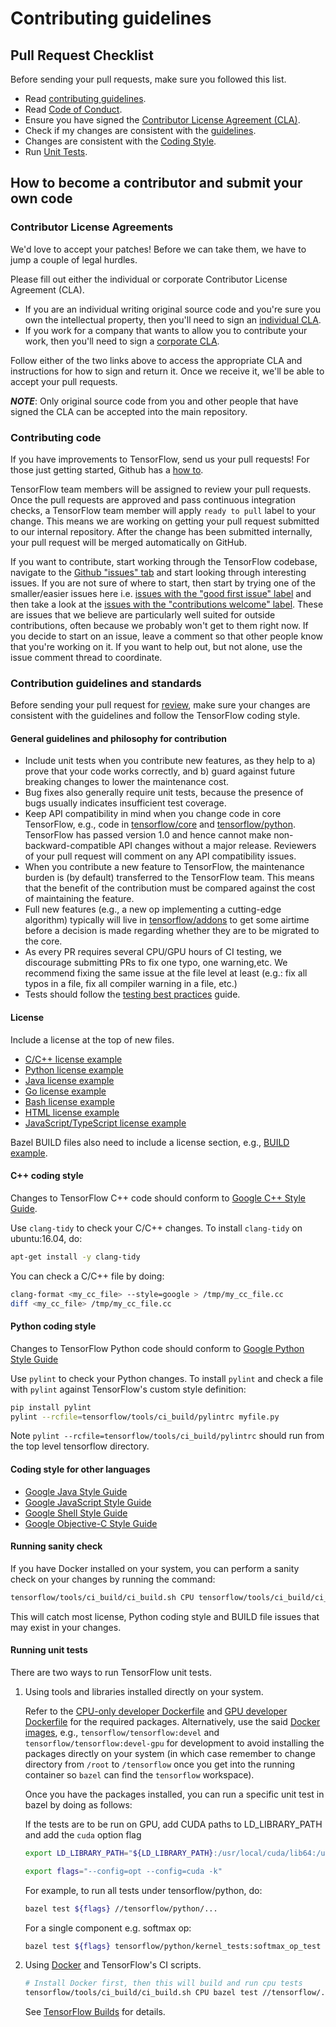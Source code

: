 # Contributing guidelines

## Pull Request Checklist

Before sending your pull requests, make sure you followed this list.

- Read [contributing guidelines](CONTRIBUTING.md).
- Read [Code of Conduct](CODE_OF_CONDUCT.md).
- Ensure you have signed the [Contributor License Agreement (CLA)](https://cla.developers.google.com/).
- Check if my changes are consistent with the [guidelines](https://github.com/tensorflow/tensorflow/blob/master/CONTRIBUTING.md#general-guidelines-and-philosophy-for-contribution).
- Changes are consistent with the [Coding Style](https://github.com/tensorflow/tensorflow/blob/master/CONTRIBUTING.md#c-coding-style).
- Run [Unit Tests](https://github.com/tensorflow/tensorflow/blob/master/CONTRIBUTING.md#running-unit-tests).

## How to become a contributor and submit your own code

### Contributor License Agreements

We'd love to accept your patches! Before we can take them, we have to jump a couple of legal hurdles.

Please fill out either the individual or corporate Contributor License Agreement (CLA).

  * If you are an individual writing original source code and you're sure you own the intellectual property, then you'll need to sign an [individual CLA](https://code.google.com/legal/individual-cla-v1.0.html).
  * If you work for a company that wants to allow you to contribute your work, then you'll need to sign a [corporate CLA](https://code.google.com/legal/corporate-cla-v1.0.html).

Follow either of the two links above to access the appropriate CLA and instructions for how to sign and return it. Once we receive it, we'll be able to accept your pull requests.

***NOTE***: Only original source code from you and other people that have signed the CLA can be accepted into the main repository.

### Contributing code

If you have improvements to TensorFlow, send us your pull requests! For those
just getting started, Github has a
[how to](https://help.github.com/articles/using-pull-requests/).

TensorFlow team members will be assigned to review your pull requests. Once the
pull requests are approved and pass continuous integration checks, a TensorFlow
team member will apply `ready to pull` label to your change. This means we are
working on getting your pull request submitted to our internal repository. After
the change has been submitted internally, your pull request will be merged
automatically on GitHub.

If you want to contribute, start working through the TensorFlow codebase,
navigate to the
[Github "issues" tab](https://github.com/tensorflow/tensorflow/issues) and start
looking through interesting issues. If you are not sure of where to start, then
start by trying one of the smaller/easier issues here i.e.
[issues with the "good first issue" label](https://github.com/tensorflow/tensorflow/labels/good%20first%20issue)
and then take a look at the
[issues with the "contributions welcome" label](https://github.com/tensorflow/tensorflow/labels/stat%3Acontributions%20welcome).
These are issues that we believe are particularly well suited for outside
contributions, often because we probably won't get to them right now. If you
decide to start on an issue, leave a comment so that other people know that
you're working on it. If you want to help out, but not alone, use the issue
comment thread to coordinate.

### Contribution guidelines and standards

Before sending your pull request for
[review](https://github.com/tensorflow/tensorflow/pulls),
make sure your changes are consistent with the guidelines and follow the
TensorFlow coding style.

#### General guidelines and philosophy for contribution

*   Include unit tests when you contribute new features, as they help to a)
    prove that your code works correctly, and b) guard against future breaking
    changes to lower the maintenance cost.
*   Bug fixes also generally require unit tests, because the presence of bugs
    usually indicates insufficient test coverage.
*   Keep API compatibility in mind when you change code in core TensorFlow,
    e.g., code in
    [tensorflow/core](https://github.com/tensorflow/tensorflow/tree/master/tensorflow/core)
    and
    [tensorflow/python](https://github.com/tensorflow/tensorflow/tree/master/tensorflow/python).
    TensorFlow has passed version 1.0 and hence cannot make
    non-backward-compatible API changes without a major release. Reviewers of
    your pull request will comment on any API compatibility issues.
*   When you contribute a new feature to TensorFlow, the maintenance burden is
    (by default) transferred to the TensorFlow team. This means that the benefit
    of the contribution must be compared against the cost of maintaining the
    feature.
*   Full new features (e.g., a new op implementing a cutting-edge algorithm)
    typically will live in
    [tensorflow/addons](https://github.com/tensorflow/addons) to get some
    airtime before a decision is made regarding whether they are to be migrated
    to the core.
*   As every PR requires several CPU/GPU hours of CI testing, we discourage
    submitting PRs to fix one typo, one warning,etc. We recommend fixing the
    same issue at the file level at least (e.g.: fix all typos in a file, fix
    all compiler warning in a file, etc.)
*   Tests should follow the
    [testing best practices](https://www.tensorflow.org/community/contribute/tests)
    guide.

#### License

Include a license at the top of new files.

* [C/C++ license example](https://github.com/tensorflow/tensorflow/blob/master/tensorflow/core/framework/op.cc#L1)
* [Python license example](https://github.com/tensorflow/tensorflow/blob/master/tensorflow/python/ops/nn.py#L1)
* [Java license example](https://github.com/tensorflow/tensorflow/blob/master/tensorflow/java/src/main/java/org/tensorflow/Graph.java#L1)
* [Go license example](https://github.com/tensorflow/tensorflow/blob/master/tensorflow/go/operation.go#L1)
* [Bash license example](https://github.com/tensorflow/tensorflow/blob/master/tensorflow/tools/ci_build/ci_sanity.sh#L2)
* [HTML license example](https://github.com/tensorflow/tensorboard/blob/master/tensorboard/components/tf_backend/tf-backend.html#L2)
* [JavaScript/TypeScript license example](https://github.com/tensorflow/tensorboard/blob/master/tensorboard/components/tf_backend/backend.ts#L1)

Bazel BUILD files also need to include a license section, e.g.,
[BUILD example](https://github.com/tensorflow/tensorflow/blob/master/tensorflow/core/BUILD#L61).

#### C++ coding style

Changes to TensorFlow C++ code should conform to
[Google C++ Style Guide](https://google.github.io/styleguide/cppguide.html).

Use `clang-tidy` to check your C/C++ changes. To install `clang-tidy` on ubuntu:16.04, do:

```bash
apt-get install -y clang-tidy
```

You can check a C/C++ file by doing:


```bash
clang-format <my_cc_file> --style=google > /tmp/my_cc_file.cc
diff <my_cc_file> /tmp/my_cc_file.cc
```

#### Python coding style

Changes to TensorFlow Python code should conform to
[Google Python Style Guide](https://github.com/google/styleguide/blob/gh-pages/pyguide.md)

Use `pylint` to check your Python changes. To install `pylint` and check a file
with `pylint` against TensorFlow's custom style definition:

```bash
pip install pylint
pylint --rcfile=tensorflow/tools/ci_build/pylintrc myfile.py
```

Note `pylint --rcfile=tensorflow/tools/ci_build/pylintrc` should run from the
top level tensorflow directory.

#### Coding style for other languages

* [Google Java Style Guide](https://google.github.io/styleguide/javaguide.html)
* [Google JavaScript Style Guide](https://google.github.io/styleguide/jsguide.html)
* [Google Shell Style Guide](https://google.github.io/styleguide/shell.xml)
* [Google Objective-C Style Guide](https://google.github.io/styleguide/objcguide.html)

#### Running sanity check

If you have Docker installed on your system, you can perform a sanity check on
your changes by running the command:

```bash
tensorflow/tools/ci_build/ci_build.sh CPU tensorflow/tools/ci_build/ci_sanity.sh
```

This will catch most license, Python coding style and BUILD file issues that
may exist in your changes.

#### Running unit tests

There are two ways to run TensorFlow unit tests.

1.  Using tools and libraries installed directly on your system.

    Refer to the
    [CPU-only developer Dockerfile](https://github.com/tensorflow/tensorflow/blob/master/tensorflow/tools/dockerfiles/dockerfiles/devel-cpu.Dockerfile)
    and
    [GPU developer Dockerfile](https://github.com/tensorflow/tensorflow/blob/master/tensorflow/tools/dockerfiles/dockerfiles/devel-gpu.Dockerfile)
    for the required packages. Alternatively, use the said
    [Docker images](https://hub.docker.com/r/tensorflow/tensorflow/tags/), e.g.,
    `tensorflow/tensorflow:devel` and `tensorflow/tensorflow:devel-gpu` for
    development to avoid installing the packages directly on your system (in
    which case remember to change directory from `/root` to `/tensorflow` once
    you get into the running container so `bazel` can find the `tensorflow`
    workspace).

    Once you have the packages installed, you can run a specific unit test in
    bazel by doing as follows:

    If the tests are to be run on GPU, add CUDA paths to LD_LIBRARY_PATH and add
    the `cuda` option flag

    ```bash
    export LD_LIBRARY_PATH="${LD_LIBRARY_PATH}:/usr/local/cuda/lib64:/usr/local/cuda/extras/CUPTI/lib64:$LD_LIBRARY_PATH"

    export flags="--config=opt --config=cuda -k"
    ```

    For example, to run all tests under tensorflow/python, do:

    ```bash
    bazel test ${flags} //tensorflow/python/...
    ```
    
    For a single component e.g. softmax op:
    
    ```bash
    bazel test ${flags} tensorflow/python/kernel_tests:softmax_op_test
    ```

2.  Using [Docker](https://www.docker.com) and TensorFlow's CI scripts.

    ```bash
    # Install Docker first, then this will build and run cpu tests
    tensorflow/tools/ci_build/ci_build.sh CPU bazel test //tensorflow/...
    ```

    See
    [TensorFlow Builds](https://github.com/tensorflow/tensorflow/tree/master/tensorflow/tools/ci_build)
    for details.
